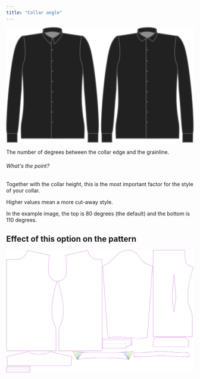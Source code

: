 ```yaml
---
title: "Collar angle"
---
```


![Collar angle](collarangle.svg)

The number of degrees between the collar edge and the grainline.

<Note>

###### What's the point?

Together with the collar height, this is the most important factor for the style of your collar.

Higher values mean a more cut-away style.

In the example image, the top is 80 degrees (the default) and the bottom is 110 degrees.

</Note>

## Effect of this option on the pattern

![This image shows the effect of this option by superimposing several variants that have a different value for this option](simon_collarangle_sample.svg "Effect of this option on the pattern")

